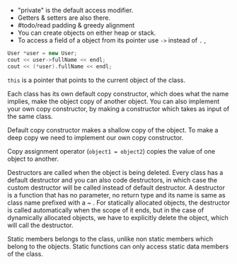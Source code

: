 - "private" is the default access modifier.
- Getters & setters are also there.
- #todo/read padding & greedy alignment
- You can create objects on either heap or stack.
- To access a field of a object from its pointer use `->` instead of `.` , 
```cpp
User *user = new User;
cout << user->fullName << endl;
cout << (*user).fullName << endl;
```

`this` is a pointer that points to the current object of the class.

Each class has its own default copy constructor, which does what the name implies, make the object copy of another object. You can also implement your own copy constructor, by making a constructor which takes as input of the same class.

Default copy constructor makes a shallow copy of the object. To make a deep copy we need to implement our own copy constructor.

Copy assignment operator (`object1 = object2`) copies the value of one object to another.

Destructors are called when the object is being deleted. Every class has a default destructor and you can also code destructors, in which case the custom destructor will be called instead of default destructor. A destructor is a function that has no parameter, no return type and its name is same as class name prefixed with a ~ .
For statically allocated objects, the destructor is called automatically when the scope of it ends, but in the case of dynamically allocated objects, we have to explicitly delete the object, which will call the destructor.

Static members belongs to the class, unlike non static members which belong to the objects. Static functions can only access static data members of the class.
